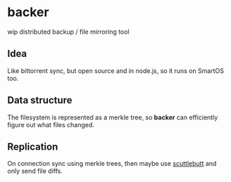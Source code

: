 # backer

wip distributed backup / file mirroring tool

## Idea

Like bittorrent sync, but open source and in node.js, so it runs on SmartOS too.

## Data structure

The filesystem is represented as a merkle tree, so **backer** can efficiently figure out what files changed.

## Replication

On connection sync using merkle trees, then maybe use [scuttlebutt](http://www.cs.cornell.edu/home/rvr/papers/flowgossip.pdf)
and only send file diffs.
